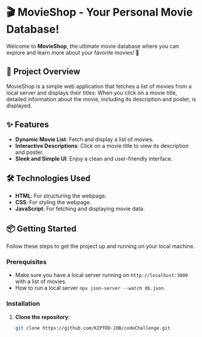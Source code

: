 # 🎬 MovieShop - Your Personal Movie Database!

Welcome to **MovieShop**, the ultimate movie database where you can explore and learn more about your favorite movies! 🎥

## 🚀 Project Overview

MovieShop is a simple web application that fetches a list of movies from a local server and displays their titles. When you click on a movie title, detailed information about the movie, including its description and poster, is displayed.

## ✨ Features

- **Dynamic Movie List**: Fetch and display a list of movies.
- **Interactive Descriptions**: Click on a movie title to view its description and poster.
- **Sleek and Simple UI**: Enjoy a clean and user-friendly interface.

## 🛠️ Technologies Used

- **HTML**: For structuring the webpage.
- **CSS**: For styling the webpage.
- **JavaScript**: For fetching and displaying movie data.

## 📦 Getting Started

Follow these steps to get the project up and running on your local machine.

### Prerequisites

- Make sure you have a local server running on `http://localhost:3000` with a list of movies.
- How to run a local server `npx json-server --watch db.json`

### Installation

1. **Clone the repository**:

   ```sh
   git clone https://github.com/KIPTOO-JOB/codeChallenge.git

   ```
